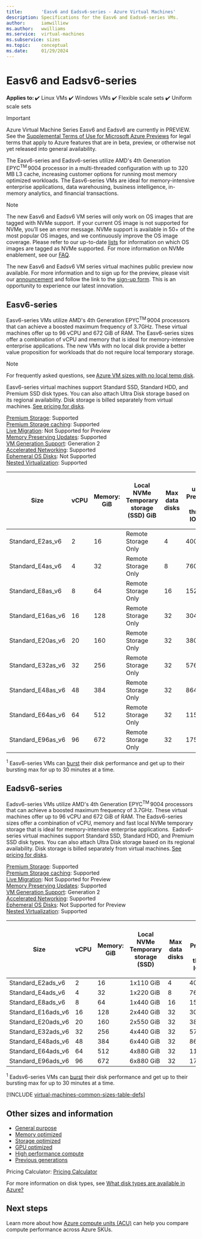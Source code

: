 ```yaml
---
title:       'Easv6 and Eadsv6-series - Azure Virtual Machines'
description: Specifications for the Easv6 and Eadsv6-series VMs.
author:      iamwilliew 
ms.author:   wwilliams
ms.service:  virtual-machines
ms.subservice: sizes
ms.topic:    conceptual
ms.date:     01/29/2024
---
```


# Easv6 and Eadsv6-series

**Applies to:** ✔️ Linux VMs ✔️ Windows VMs ✔️ Flexible scale sets ✔️ Uniform scale sets 

> [!IMPORTANT]
> Azure Virtual Machine Series Easv6 and Eadsv6 are currently in PREVIEW. See the [Supplemental Terms of Use for Microsoft Azure Previews](https://azure.microsoft.com/support/legal/preview-supplemental-terms/) for legal terms that apply to Azure features that are in beta, preview, or otherwise not yet released into general availability. 

The Easv6-series and Eadsv6-series utilize AMD's 4th Generation EPYC<sup>TM</sup> 9004 processor in a multi-threaded configuration with up to 320 MB L3 cache, increasing customer options for running most memory optimized workloads. The Easv6-series VMs are ideal for memory-intensive enterprise applications, data warehousing, business intelligence, in-memory analytics, and financial transactions. 

> [!NOTE]
> The new Easv6 and Eadsv6 VM series will only work on OS images that are tagged with NVMe support.  If your current OS image is not supported for NVMe, you’ll see an error message. NVMe support is available in 50+ of the most popular OS images, and we continuously improve the OS image coverage. Please refer to our up-to-date [lists](./enable-nvme-interface.md) for information on which OS images are tagged as NVMe supported.  For more information on NVMe enablement, see our [FAQ](./enable-nvme-faqs.yml).
>
> The new Easv6 and Eadsv6 VM series virtual machines public preview now available. For more information and to sign up for the preview, please visit our [announcement](https://techcommunity.microsoft.com/t5/azure-compute-blog/public-preview-new-amd-based-vms-with-increased-performance/ba-p/3981351) and follow the link to the [sign-up form](https://forms.office.com/Pages/ResponsePage.aspx?id=v4j5cvGGr0GRqy180BHbR9RmLSiOpIpImo4Q01A_jJlUM1ZSRVlYU04wMUJQVjNQRFZHQzdEVFc1VyQlQCN0PWcu). This is an opportunity to experience our latest innovation. 


## Easv6-series 
Easv6-series VMs utilize AMD's 4th Generation EPYC<sup>TM</sup> 9004 processors that can achieve a boosted maximum frequency of 3.7GHz. These virtual machines offer up to 96 vCPU and 672 GiB of RAM. The Easv6-series sizes offer a combination of vCPU and memory that is ideal for memory-intensive enterprise applications. The new VMs with no local disk provide a better value proposition for workloads that do not require local temporary storage. 

> [!Note]
> For frequently asked questions, see [Azure VM sizes with no local temp disk](/azure/virtual-machines/azure-vms-no-temp-disk).

Easv6-series virtual machines support Standard SSD, Standard HDD, and Premium SSD disk types. You can also attach Ultra Disk storage based on its regional availability. Disk storage is billed separately from virtual machines. [See pricing for disks](https://azure.microsoft.com/pricing/details/managed-disks/). 

[Premium Storage](/azure/virtual-machines/premium-storage-performance): Supported   
[Premium Storage caching](/azure/virtual-machines/premium-storage-performance): Supported   
[Live Migration](/azure/virtual-machines/maintenance-and-updates): Not Supported for Preview   
[Memory Preserving Updates](/azure/virtual-machines/maintenance-and-updates): Supported   
[VM Generation Support](/azure/virtual-machines/generation-2): Generation 2   
[Accelerated Networking](/azure/virtual-network/create-vm-accelerated-networking-cli): Supported   
[Ephemeral OS Disks](/azure/virtual-machines/ephemeral-os-disks): Not Supported   
[Nested Virtualization](/virtualization/hyper-v-on-windows/user-guide/nested-virtualization): Supported

| Size              | vCPU | Memory: GiB | Local NVMe Temporary storage (SSD) GiB    | Max data disks | Max uncached Premium SSD disk throughput: IOPS/MBps | Max burst uncached Premium SSD disk throughput: IOPS/MBps<sup>1</sup> | Max uncached Ultra Disk and Premium SSD V2 disk throughput: IOPS/MBps | Max burst uncached Ultra Disk and Premium SSD V2 disk throughput: IOPS/MBps<sup>1</sup> | Max NICs | Max network bandwidth (Mbps) |
|-------------------|------|-------------|-------------------------------------------|----------------|-----------------------------------------------------|------------------------------------------------------------|-----------------------------------------------------------------------|------------------------------------------------------------------------------|----------|------------------------------|
| Standard_E2as_v6  | 2    | 16          | Remote Storage Only                       | 4              | 4000/90                                             | 20000/1250                                                 | 4000/90                                                               | 20000/1250                                                                   | 2        | 12500                        |
| Standard_E4as_v6  | 4    | 32          | Remote Storage Only                       | 8              | 7600/180                                            | 20000/1250                                                 | 7600/180                                                              | 20000/1250                                                                   | 2        | 12500                        |
| Standard_E8as_v6  | 8    | 64          | Remote Storage Only                       | 16             | 15200/360                                           | 20000/1250                                                 | 15200/360                                                             | 20000/1250                                                                   | 4        | 12500                        |
| Standard_E16as_v6 | 16   | 128         | Remote Storage Only                       | 32             | 30400/720                                           | 40000/1250                                                 | 30400/720                                                             | 40000/1250                                                                   | 8        | 16000                        |
| Standard_E20as_v6 | 20   | 160         | Remote Storage Only                       | 32             | 38000/900                                           | 64000/1600                                                 | 38000/900                                                             | 64000/1600                                                                   | 8        | 16000                        |
| Standard_E32as_v6 | 32   | 256         | Remote Storage Only                       | 32             | 57600/1440                                          | 80000/1700                                                 | 57600/1440                                                            | 80000/1700                                                                   | 8        | 20000                        |
| Standard_E48as_v6 | 48   | 384         | Remote Storage Only                       | 32             | 86400/2160                                          | 90000/2550                                                 | 86400/2160                                                            | 90000/2550                                                                   | 8        | 28000                        |
| Standard_E64as_v6 | 64   | 512         | Remote Storage Only                       | 32             | 115200/2880                                         | 120000/3400                                                | 115200/2880                                                           | 120000/3400                                                                  | 8        | 36000                        |
| Standard_E96as_v6 | 96   | 672         | Remote Storage Only                       | 32             | 175000/4320                                         | 175000/5090                                                | 175000/4320                                                           | 175000/5090                                                                  | 8        | 40000                        |

<sup>1</sup> Easv6-series VMs can [burst](disk-bursting.md) their disk performance and get up to their bursting max for up to 30 minutes at a time.

## Eadsv6-series 
Eadsv6-series VMs utilize AMD's 4th Generation EPYC<sup>TM</sup> 9004 processors that can achieve a boosted maximum frequency of 3.7GHz. These virtual machines offer up to 96 vCPU and 672 GiB of RAM. The Eadsv6-series sizes offer a combination of vCPU, memory and fast local NVMe temporary storage that is ideal for memory-intensive enterprise applications. 
Eadsv6-series virtual machines support Standard SSD, Standard HDD, and Premium SSD disk types. You can also attach Ultra Disk storage based on its regional availability. Disk storage is billed separately from virtual machines. [See pricing for disks](https://azure.microsoft.com/pricing/details/managed-disks/). 

[Premium Storage](/azure/virtual-machines/premium-storage-performance): Supported   
[Premium Storage caching](/azure/virtual-machines/premium-storage-performance): Supported   
[Live Migration](/azure/virtual-machines/maintenance-and-updates): Not Supported for Preview   
[Memory Preserving Updates](/azure/virtual-machines/maintenance-and-updates): Supported   
[VM Generation Support](/azure/virtual-machines/generation-2): Generation 2   
[Accelerated Networking](/azure/virtual-network/create-vm-accelerated-networking-cli): Supported   
[Ephemeral OS Disks](/azure/virtual-machines/ephemeral-os-disks): Not Supported for Preview   
[Nested Virtualization](/virtualization/hyper-v-on-windows/user-guide/nested-virtualization): Supported 

| Size               | vCPU | Memory: GiB | Local NVMe Temporary storage (SSD) | Max data disks | Max uncached Premium SSD disk throughput: IOPS/MBps | Max burst uncached Premium SSD disk throughput: IOPS/MBps<sup>1</sup> | Max uncached Ultra Disk and Premium SSD V2 disk throughput: IOPS/MBps | Max burst uncached Ultra Disk and Premium SSD V2 disk throughput: IOPS/MBps<sup>1</sup> | Max NICs | Max network bandwidth (Mbps) | Max temp storage read throughput: IOPS / MBps |
|--------------------|------|-------------|------------------------------------|----------------|-----------------------------------------------------|------------------------------------------------------------|-----------------------------------------------------------------------|------------------------------------------------------------------------------|----------|------------------------------|-----------------------------------------------|
| Standard_E2ads_v6  | 2    | 16          | 1x110 GiB                          | 4              | 4000/90                                             | 20000/1250                                                 | 4000/90                                                               | 20000/1250                                                                   | 2        | 12500                        | 37500/180                                     |
| Standard_E4ads_v6  | 4    | 32          | 1x220 GiB                          | 8              | 7600/180                                            | 20000/1250                                                 | 7600/180                                                              | 20000/1250                                                                   | 2        | 12500                        | 75000/360                                     |
| Standard_E8ads_v6  | 8    | 64          | 1x440 GiB                          | 16             | 15200/360                                           | 20000/1250                                                 | 15200/360                                                             | 20000/1250                                                                   | 4        | 12500                        | 150000/720                                    |
| Standard_E16ads_v6 | 16   | 128         | 2x440 GiB                          | 32             | 30400/720                                           | 40000/1250                                                 | 30400/720                                                             | 40000/1250                                                                   | 8        | 16000                        | 300000/1440                                   |
| Standard_E20ads_v6 | 20   | 160         | 2x550 GiB                          | 32             | 38000/900                                           | 64000/1600                                                 | 38000/900                                                             | 64000/1600                                                                   | 8        | 16000                        | 375000/1800                                   |
| Standard_E32ads_v6 | 32   | 256         | 4x440 GiB                          | 32             | 57600/1440                                          | 80000/1700                                                 | 57600/1440                                                            | 80000/1700                                                                   | 8        | 20000                        | 600000/2880                                   |
| Standard_E48ads_v6 | 48   | 384         | 6x440 GiB                          | 32             | 86400/2160                                          | 90000/2550                                                 | 86400/2160                                                            | 90000/2550                                                                   | 8        | 28000                        | 900000/4320                                   |
| Standard_E64ads_v6 | 64   | 512         | 4x880 GiB                          | 32             | 115200/2880                                         | 120000/3400                                                | 115200/2880                                                           | 120000/3400                                                                  | 8        | 36000                        | 1200000/5760                                  |
| Standard_E96ads_v6 | 96   | 672         | 6x880 GiB                          | 32             | 175000/4320                                         | 175000/5090                                                | 175000/4320                                                           | 175000/5090                                                                  | 8        | 40000                        | 1800000/8640                                  |

<sup>1</sup> Eadsv6-series VMs can [burst](disk-bursting.md) their disk performance and get up to their bursting max for up to 30 minutes at a time.

[!INCLUDE [virtual-machines-common-sizes-table-defs](../../includes/virtual-machines-common-sizes-table-defs.md)]

## Other sizes and information

- [General purpose](sizes-general.md)
- [Memory optimized](sizes-memory.md)
- [Storage optimized](sizes-storage.md)
- [GPU optimized](sizes-gpu.md)
- [High performance compute](sizes-hpc.md)
- [Previous generations](sizes-previous-gen.md)

Pricing Calculator: [Pricing Calculator](https://azure.microsoft.com/pricing/calculator/)

For more information on disk types, see [What disk types are available in Azure?](disks-types.md)

## Next steps

Learn more about how [Azure compute units (ACU)](acu.md) can help you compare compute performance across Azure SKUs.
